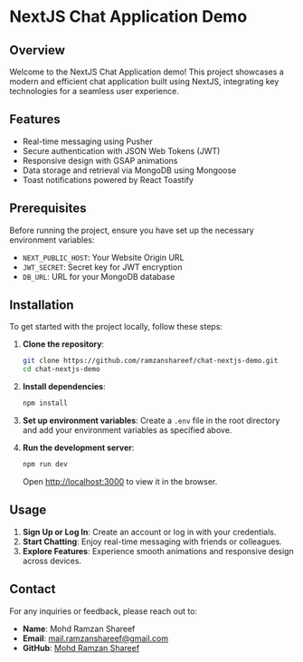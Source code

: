 # NextJS Chat Application Demo

## Overview

Welcome to the NextJS Chat Application demo! This project showcases a modern and efficient chat application built using NextJS, integrating key technologies for a seamless user experience.

## Features

- Real-time messaging using Pusher
- Secure authentication with JSON Web Tokens (JWT)
- Responsive design with GSAP animations
- Data storage and retrieval via MongoDB using Mongoose
- Toast notifications powered by React Toastify

## Prerequisites

Before running the project, ensure you have set up the necessary environment variables:

- `NEXT_PUBLIC_HOST`: Your Website Origin URL
- `JWT_SECRET`: Secret key for JWT encryption
- `DB_URL`: URL for your MongoDB database

## Installation

To get started with the project locally, follow these steps:

1. **Clone the repository**:
    ```sh
    git clone https://github.com/ramzanshareef/chat-nextjs-demo.git
    cd chat-nextjs-demo
    ```

2. **Install dependencies**:
    ```sh
    npm install
    ```

3. **Set up environment variables**:
   Create a `.env` file in the root directory and add your environment variables as specified above.

4. **Run the development server**:
    ```sh
    npm run dev
    ```
    Open [http://localhost:3000](http://localhost:3000) to view it in the browser.

## Usage

1. **Sign Up or Log In**: Create an account or log in with your credentials.
2. **Start Chatting**: Enjoy real-time messaging with friends or colleagues.
3. **Explore Features**: Experience smooth animations and responsive design across devices.

## Contact

For any inquiries or feedback, please reach out to:
- **Name**: Mohd Ramzan Shareef
- **Email**: mail.ramzanshareef@gmail.com
- **GitHub**: [Mohd Ramzan Shareef](https://github.com/ramzanshareef)
